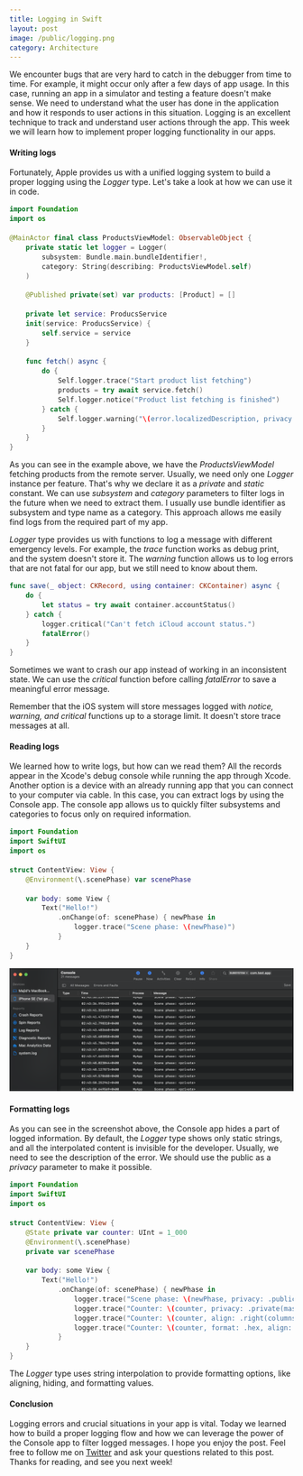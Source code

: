 ```yaml
---
title: Logging in Swift
layout: post
image: /public/logging.png
category: Architecture
---
```


We encounter bugs that are very hard to catch in the debugger from time to time. For example, it might occur only after a few days of app usage. In this case, running an app in a simulator and testing a feature doesn't make sense. We need to understand what the user has done in the application and how it responds to user actions in this situation. Logging is an excellent technique to track and understand user actions through the app. This week we will learn how to implement proper logging functionality in our apps.

#### Writing logs
Fortunately, Apple provides us with a unified logging system to build a proper logging using the *Logger* type. Let's take a look at how we can use it in code.

```swift
import Foundation
import os

@MainActor final class ProductsViewModel: ObservableObject {
    private static let logger = Logger(
        subsystem: Bundle.main.bundleIdentifier!,
        category: String(describing: ProductsViewModel.self)
    )

    @Published private(set) var products: [Product] = []

    private let service: ProducsService
    init(service: ProducsService) {
        self.service = service
    }

    func fetch() async {
        do {
            Self.logger.trace("Start product list fetching")
            products = try await service.fetch()
            Self.logger.notice("Product list fetching is finished")
        } catch {
            Self.logger.warning("\(error.localizedDescription, privacy: .public)")
        }
    }
}
```

As you can see in the example above, we have the *ProductsViewModel* fetching products from the remote server. Usually, we need only one *Logger* instance per feature. That's why we declare it as a *private* and *static* constant. We can use *subsystem* and *category* parameters to filter logs in the future when we need to extract them. I usually use bundle identifier as subsystem and type name as a category. This approach allows me easily find logs from the required part of my app.

*Logger* type provides us with functions to log a message with different emergency levels. For example, the *trace* function works as debug print, and the system doesn't store it. The *warning* function allows us to log errors that are not fatal for our app, but we still need to know about them. 

```swift
func save(_ object: CKRecord, using container: CKContainer) async {
    do {
        let status = try await container.accountStatus()
    } catch {
        logger.critical("Can't fetch iCloud account status.")
        fatalError()
    }
}
```

Sometimes we want to crash our app instead of working in an inconsistent state. We can use the *critical* function before calling *fatalError* to save a meaningful error message.

Remember that the iOS system will store messages logged with *notice, warning, and critical* functions up to a storage limit. It doesn't store trace messages at all.

#### Reading logs
We learned how to write logs, but how can we read them? All the records appear in the Xcode's debug console while running the app through Xcode. Another option is a device with an already running app that you can connect to your computer via cable. In this case, you can extract logs by using the Console app. The console app allows us to quickly filter subsystems and categories to focus only on required information.

```swift
import Foundation
import SwiftUI
import os

struct ContentView: View {
    @Environment(\.scenePhase) var scenePhase

    var body: some View {
        Text("Hello!")
            .onChange(of: scenePhase) { newPhase in
                logger.trace("Scene phase: \(newPhase)")
            }
    }
}
```
![console-app-screenshot](/public/console.png)

#### Formatting logs
As you can see in the screenshot above, the Console app hides a part of logged information. By default, the *Logger* type shows only static strings, and all the interpolated content is invisible for the developer. Usually, we need to see the description of the error. We should use the public as a *privacy* parameter to make it possible.

```swift
import Foundation
import SwiftUI
import os

struct ContentView: View {
    @State private var counter: UInt = 1_000
    @Environment(\.scenePhase)
    private var scenePhase

    var body: some View {
        Text("Hello!")
            .onChange(of: scenePhase) { newPhase in
                logger.trace("Scene phase: \(newPhase, privacy: .public)")
                logger.trace("Counter: \(counter, privacy: .private(mask: .hash))")
                logger.trace("Counter: \(counter, align: .right(columns: 10))")
                logger.trace("Counter: \(counter, format: .hex, align: .right(columns: 10))")
            }
    }
}
```

The *Logger* type uses string interpolation to provide formatting options, like aligning, hiding, and formatting values.

#### Conclusion
Logging errors and crucial situations in your app is vital. Today we learned how to build a proper logging flow and how we can leverage the power of the Console app to filter logged messages. I hope you enjoy the post. Feel free to follow me on [Twitter](https://twitter.com/mecid) and ask your questions related to this post. Thanks for reading, and see you next week!
